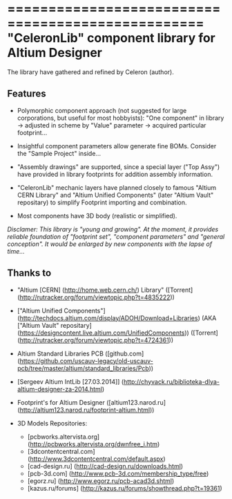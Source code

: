 ==================================================
"CeleronLib" component library for Altium Designer
==================================================

The library have gathered and refined by Celeron (author).


Features
--------

* Polymorphic component approach (not suggested for large corporations, but useful for most hobbyists): "One component" in library -> adjusted in scheme by "Value" parameter -> acquired particular footprint...

* Insightful component parameters allow generate fine BOMs. Consider the "Sample Project" inside...

* "Assembly drawings" are supported, since a special layer ("Top Assy") have provided in library footprints for addition assembly information.

* "CeleronLib" mechanic layers have planned closely to famous "Altium CERN Library" and "Altium Unified Components" (later "Altium Vault" repositary) to simplify Footprint importing and combination.

* Most components have 3D body (realistic or simplified).


*Disclamer: This library is "young and growing". At the moment, it provides reliable foundation of "footprint set", "component parameters" and "general conception". It would be enlarged by new components with the lapse of time...*


Thanks to
---------

* "Altium [CERN] (<http://home.web.cern.ch/>) Library" ([Torrent] (<http://rutracker.org/forum/viewtopic.php?t=4835222>))

* ["Altium Unified Components"] (<http://techdocs.altium.com/display/ADOH/Download+Libraries>) (AKA ["Altium Vault" repositary] (<https://designcontent.live.altium.com/UnifiedComponents>)) ([Torrent] (<http://rutracker.org/forum/viewtopic.php?t=4724361>))

* Altium Standard Libraries PCB ([github.com] (<https://github.com/uscauv-legacy/old-uscauv-pcb/tree/master/altium/standard_libraries/Pcb>))

+ [Sergeev Altium IntLib [27.03.2014]] (<http://chyvack.ru/biblioteka-dlya-altium-designer-za-2014.html>)

+ Footprint's for Altium Designer ([altium123.narod.ru] (<http://altium123.narod.ru/footprint-altium.html>))

* 3D Models Repositories:

  - [pcbworks.altervista.org] (<http://pcbworks.altervista.org/dwnfree_i.htm>)
  - [3dcontentcentral.com] (<http://www.3dcontentcentral.com/default.aspx>)
  - [cad-design.ru] (<http://cad-design.ru/downloads.html>)
  - [pcb-3d.com] (<http://www.pcb-3d.com/membership_type/free>)
  - [egorz.ru] (<http://www.egorz.ru/pcb-acad3d.shtml>)
  - [kazus.ru/forums] (<http://kazus.ru/forums/showthread.php?t=19361>)

